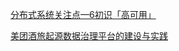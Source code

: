 [分布式系统关注点—6初识「高可用」](https://mp.weixin.qq.com/s/q7M0dCuT6ZCFWZSa-SwfTw)

[美团酒旅起源数据治理平台的建设与实践](https://mp.weixin.qq.com/s/GFTh2yU35A0paioMG_yKPQ)